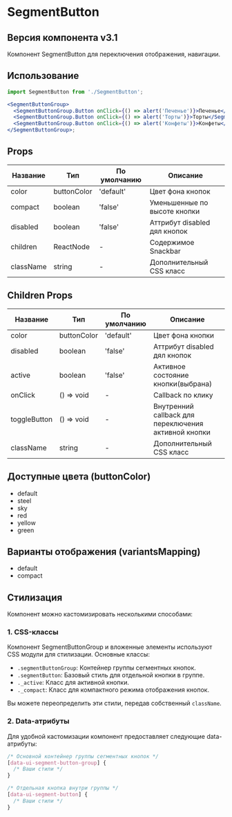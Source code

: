 # SegmentButton

## Версия компонента v3.1

Компонент SegmentButton для переключения отображения, навигации.

## Использование

```jsx
import SegmentButton from './SegmentButton';

<SegmentButtonGroup>
  <SegmentButtonGroup.Button onClick={() => alert('Печенье')}>Печенье</SegmentButtonGroup.Button>
  <SegmentButtonGroup.Button onClick={() => alert('Торты')}>Торты</SegmentButtonGroup.Button>
  <SegmentButtonGroup.Button onClick={() => alert('Конфеты')}>Конфеты</SegmentButtonGroup.Button>
</SegmentButtonGroup>;
```

## Props

| Название  | Тип         | По умолчанию | Описание                     |
| --------- | ----------- | ------------ | ---------------------------- |
| color     | buttonColor | 'default'    | Цвет фона кнопок             |
| compact   | boolean     | 'false'      | Уменьшенные по высоте кнопки |
| disabled  | boolean     | 'false'      | Аттрибут disabled дял кнопок |
| children  | ReactNode   | -            | Содержимое Snackbar          |
| className | string      | -            | Дополнительный CSS класс     |

## Children Props

| Название     | Тип         | По умолчанию | Описание                                             |
| ------------ | ----------- | ------------ | ---------------------------------------------------- |
| color        | buttonColor | 'default'    | Цвет фона кнопки                                     |
| disabled     | boolean     | 'false'      | Аттрибут disabled дял кнопок                         |
| active       | boolean     | 'false'      | Активное состояние кнопки(выбрана)                   |
| onClick      | () => void  | -            | Callback по клику                                    |
| toggleButton | () => void  | -            | Внутренний callback для переключения активной кнопки |
| className    | string      | -            | Дополнительный CSS класс                             |

## Доступные цвета (buttonColor)

- default
- steel
- sky
- red
- yellow
- green

## Варианты отображения (variantsMapping)

- default
- compact

## Стилизация

Компонент можно кастомизировать несколькими способами:

### 1. CSS-классы

Компонент SegmentButtonGroup и вложенные элементы используют CSS модули для стилизации. Основные классы:

- `.segmentButtonGroup`: Контейнер группы сегментных кнопок.
- `.segmentButton`: Базовый стиль для отдельной кнопки в группе.
- `._active`: Класс для активной кнопки.
- `._compact`: Класс для компактного режима отображения кнопок.

Вы можете переопределить эти стили, передав собственный `className`.

### 2. Data-атрибуты

Для удобной кастомизации компонент предоставляет следующие data-атрибуты:

```css
/* Основной контейнер группы сегментных кнопок */
[data-ui-segment-button-group] {
  /* Ваши стили */
}

/* Отдельная кнопка внутри группы */
[data-ui-segment-button] {
  /* Ваши стили */
}
```
